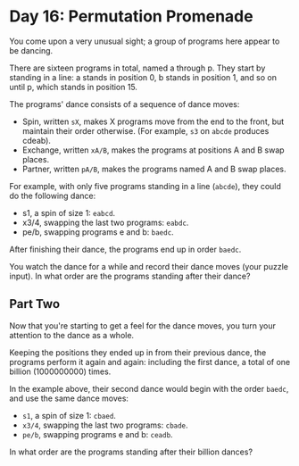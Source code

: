 # Day 16: Permutation Promenade
You come upon a very unusual sight; a group of programs here appear to be dancing.

There are sixteen programs in total, named a through p. They start by standing in a line: a stands in position 0, b stands in position 1, and so on until p, which stands in position 15.

The programs' dance consists of a sequence of dance moves:

* Spin, written `sX`, makes X programs move from the end to the front, but maintain their order otherwise. (For example, `s3` on `abcde` produces cdeab).
* Exchange, written `xA/B`, makes the programs at positions A and B swap places.
* Partner, written `pA/B`, makes the programs named A and B swap places.

For example, with only five programs standing in a line (`abcde`), they could do the following dance:

* s1, a spin of size 1: `eabcd`.
* x3/4, swapping the last two programs: `eabdc`.
* pe/b, swapping programs e and b: `baedc`.

After finishing their dance, the programs end up in order `baedc`.

You watch the dance for a while and record their dance moves (your puzzle input). In what order are the programs standing after their dance?

## Part Two
Now that you're starting to get a feel for the dance moves, you turn your attention to the dance as a whole.

Keeping the positions they ended up in from their previous dance, the programs perform it again and again: including the first dance, a total of one billion (1000000000) times.

In the example above, their second dance would begin with the order `baedc`, and use the same dance moves:

* `s1`, a spin of size 1: `cbaed`.
* `x3/4`, swapping the last two programs: `cbade`.
* `pe/b`, swapping programs e and b: `ceadb`.

In what order are the programs standing after their billion dances?
